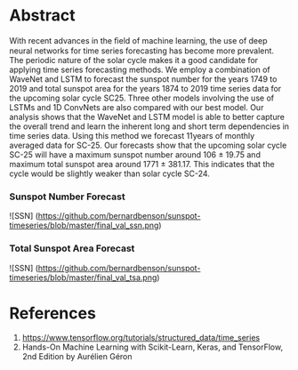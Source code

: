 # Abstract
With recent advances in the ﬁeld of machine learning, the use of deep neural networks for time series forecasting has become more prevalent. The periodic nature of the solar cycle makes it a good candidate for applying time series forecasting methods. We employ a combination of WaveNet and LSTM to forecast the sunspot number for the years 1749 to 2019 and total sunspot area for the years 1874 to 2019 time series data for the upcoming solar cycle SC25. Three other models involving the use of LSTMs and 1D ConvNets are also compared with our best model. Our analysis shows that the WaveNet and LSTM model is able to better capture the overall trend and learn the inherent long and short term dependencies in time series data. Using this method we forecast 11years of monthly averaged data for SC-25. Our forecasts show that the upcoming solar cycle SC-25 will have a maximum sunspot number around 106 ± 19.75 and maximum total sunspot area around 1771 ± 381.17. This indicates that the cycle would be slightly weaker than solar cycle SC-24.

### Sunspot Number Forecast
![SSN] (https://github.com/bernardbenson/sunspot-timeseries/blob/master/final_val_ssn.png)

### Total Sunspot Area Forecast
![SSN] (https://github.com/bernardbenson/sunspot-timeseries/blob/master/final_val_tsa.png)

# References
1. https://www.tensorflow.org/tutorials/structured_data/time_series
2. Hands-On Machine Learning with Scikit-Learn, Keras, and TensorFlow, 2nd Edition
by Aurélien Géron
